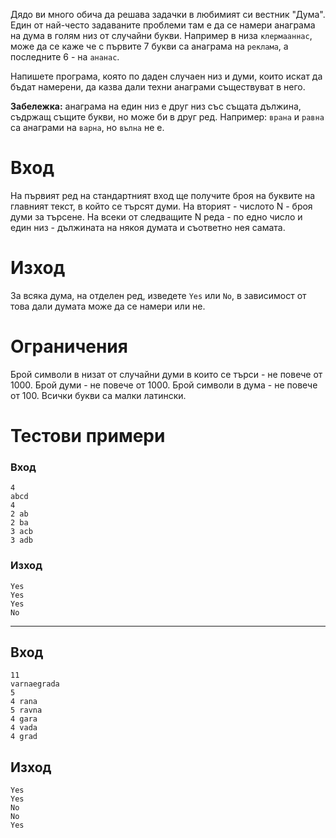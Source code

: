 Дядо ви много обича да решава задачки в любимият си вестник "Дума". Един от най-често задаваните проблеми там е да се намери анаграма на дума в голям низ от случайни букви.
Например в низа `клермааннас`, може да се каже че с първите 7 букви са анаграма на `реклама`, а последните 6 - на `ананас`.

Напишете програма, която по даден случаен низ и думи, които искат да бъдат намерени, да казва дали техни анаграми съществуват в него.

**Забележка:** анаграма на един низ е друг низ със същата дължина, съдржащ същите букви, но може би в друг ред. Например: `врана` и `равна` са анаграми на `варна`, но `вълна` не е.

# Вход
На първият ред на стандартният вход ще получите броя на буквите на главният текст, в който се търсят думи.
На вторият - числото N - броя думи за търсене.
На всеки от следващите N реда - по едно число и един низ - дължината на някоя думата и съответно нея самата.

# Изход
За всяка дума, на отделен ред, изведете `Yes` или `No`, в зависимост от това
дали думата може да се намери или не.

# Ограничения
Брой символи в низат от случайни думи в които се търси - не повече от 1000. 
Брой думи - не повече от 1000. 
Брой символи в дума - не повече от 100. 
Всички букви са малки латински.

# Тестови примери


### Вход
```
4 
abcd 
4 
2 ab 
2 ba 
3 acb 
3 adb 
```

### Изход
```
Yes 
Yes 
Yes 
No 
```
---

## Вход
```
11 
varnaegrada 
5 
4 rana 
5 ravna 
4 gara 
4 vada 
4 grad 
```

## Изход
```
Yes 
Yes 
No 
No 
Yes 
```
